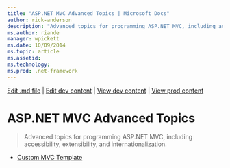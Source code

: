```yaml
---
title: "ASP.NET MVC Advanced Topics | Microsoft Docs"
author: rick-anderson
description: "Advanced topics for programming ASP.NET MVC, including accessibility, extensibility, and internationalization."
ms.author: riande
manager: wpickett
ms.date: 10/09/2014
ms.topic: article
ms.assetid: 
ms.technology: 
ms.prod: .net-framework
---
```

[Edit .md file](C:\Projects\msc\dev\Msc.Www\Web.ASP\App_Data\github\mvc\overview\index.md) | [Edit dev content](http://www.aspdev.net/umbraco#/content/content/edit/60423) | [View dev content](http://docs.aspdev.net/tutorials/mvc/overview/advanced/index.html) | [View prod content](http://www.asp.net/mvc/overview/advanced)

ASP.NET MVC Advanced Topics
====================
> Advanced topics for programming ASP.NET MVC, including accessibility, extensibility, and internationalization.


- [Custom MVC Template](custom-mvc-templates.md)